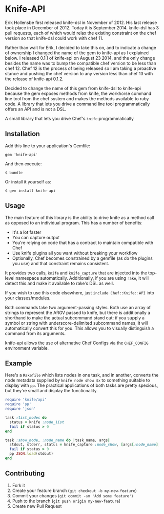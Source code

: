 # Knife-API

Erik Hollensbe first released knife-dsl in November of 2012. His last release took place in December of 2012. Today it 
is September 2014. knife-dsl has 3 pull requests, each of which would relax the existing constraint on the chef version
so that knife-dsl could work with chef 11. 
 
Rather than wait for Erik, I decided to take this on, and to indicate a change of ownership I changed the name of the 
gem to knife-api as I explained below. I released 0.1.1 of knife-api on August 23 2014, and the only change besides the 
name was to bump the compatible chef version to be less than chef 12. Chef 12 is the process of being released so I am
taking a proactive stance and pushing the chef version to any version less than chef 13 with the release of knife-api 
0.1.2.
 
Decided to change the name of this gem from knife-dsl to knife-api because the gem exposes methods from knife, the 
workhorse command line tool from the chef system and makes the methods available to ruby code. A library that lets 
you drive a command line tool programmatically offers an API and is not a DSL.   

A small library that lets you drive Chef's `knife` programmatically

## Installation

Add this line to your application's Gemfile:

    gem 'knife-api'

And then execute:

    $ bundle

Or install it yourself as:

    $ gem install knife-api

## Usage

The main feature of this library is the ability to drive knife as a method call
as opposed to an individual program. This has a number of benefits:

* It's a lot faster
* You can capture output
* You're relying on code that has a contract to maintain compatible with Chef
* Use knife plugins all you want without breaking your workflow
* Optionally, Chef becomes constrained by a gemfile (as do the plugins you use)
  and that constraint remains consistent.

It provides two calls, `knife` and `knife_capture` that are injected into the
top-level namespace automatically. Additionally, if you are using `rake`, it
will detect this and make it available to rake's DSL as well.

If you wish to use this code elsewhere, just `include Chef::Knife::API` into
your classes/modules.

Both commands take two argument-passing styles. Both use an array of strings to
represent the ARGV passed to knife, but there is additionally a shorthand to
make the actual subcommand stand out: if you supply a symbol or string with
underscore-delimited subcommand names, it will automatically convert this for
you. This allows you to visually distinguish a command from its arguments.

knife-api allows the use of alternative Chef Configs via the `CHEF_CONFIG`
environment variable.

## Example

Here's a `Rakefile` which lists nodes in one task, and in another, converts the
node metadata supplied by `knife node show $x` to something suitable to display
with `pp`. The practical applications of both tasks are pretty specious, but
they're small and display the functionality.

```ruby
require 'knife/api'
require 'pp'
require 'json'

task :list_nodes do
  status = knife :node_list
  fail if status > 0
end

task :show_node, :node_name do |task_name, args|
  stdout, stderr, status = knife_capture :node_show, [args[:node_name], '-F', 'j']
  fail if status > 0
  pp JSON.load(stdout)
end
```

## Contributing

1. Fork it
2. Create your feature branch (`git checkout -b my-new-feature`)
3. Commit your changes (`git commit -am 'Add some feature'`)
4. Push to the branch (`git push origin my-new-feature`)
5. Create new Pull Request
